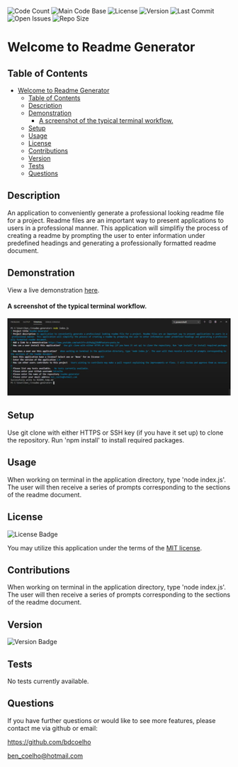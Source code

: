 ![Code Count](https://img.shields.io/github/languages/count/bdcoelho/readme-generator)
![Main Code Base](https://img.shields.io/github/languages/top/bdcoelho/readme-generator)
![License](https://img.shields.io/badge/license-MIT-blue)
![Version](https://img.shields.io/badge/version-1.0-red)
![Last Commit](https://img.shields.io/github/last-commit/bdcoelho/readme-generator)
![Open Issues](https://img.shields.io/github/issues-raw/bdcoelho/readme-generator)
![Repo Size](https://img.shields.io/github/repo-size/bdcoelho/readme-generator)

# Welcome to Readme Generator

## Table of Contents

- [Welcome to Readme Generator](#welcome-to-readme-generator)
  - [Table of Contents](#table-of-contents)
  - [Description](#description)
  - [Demonstration](#demonstration)
      - [A screenshot of the typical terminal workflow.](#a-screenshot-of-the-typical-terminal-workflow)
  - [Setup](#setup)
  - [Usage](#usage)
  - [License](#license)
  - [Contributions](#contributions)
  - [Version](#version)
  - [Tests](#tests)
  - [Questions](#questions)

## Description

An application to conveniently generate a professional looking readme file for a project. Readme files are an important way to present applications to users in a professional manner. This application will simplifiy the process of creating a readme by prompting the user to enter information under predefined headings and generating a professionally formatted readme document.

## Demonstration

View a live demonstration [here](https://www.youtube.com/watch?v=zk3hq5gjibU&feature=youtu.be).

#### A screenshot of the typical terminal workflow.

![Terminal Prompt](./assets/img/screenshot.png "Terminal Prompt")

## Setup

Use git clone with either HTTPS or SSH key (if you have it set up) to clone the repository. Run 'npm install' to install required packages.

## Usage

When working on terminal in the application directory, type 'node index.js'. The user will then receive a series of prompts corresponding to the sections of the readme document.

## License

![License Badge](https://img.shields.io/badge/license-MIT-blue)

You may utilize this application under the terms of the [MIT license](assets/licences/MIT.txt).

## Contributions

When working on terminal in the application directory, type 'node index.js'. The user will then receive a series of prompts corresponding to the sections of the readme document.

## Version

![Version Badge](https://img.shields.io/badge/version-1.0-red)

## Tests

No tests currently available.

## Questions

If you have further questions or would like to see more features, please contact me via github or email:

https://github.com/bdcoelho

ben_coelho@hotmail.com

